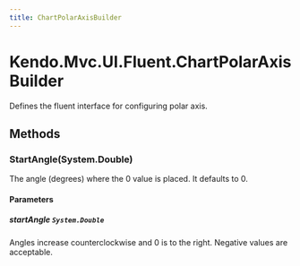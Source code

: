 ```yaml
---
title: ChartPolarAxisBuilder
---
```


# Kendo.Mvc.UI.Fluent.ChartPolarAxisBuilder
Defines the fluent interface for configuring polar axis.




## Methods


### StartAngle(System.Double)
The angle (degrees) where the 0 value is placed.
            It defaults to 0.


#### Parameters

##### startAngle `System.Double`
Angles increase counterclockwise and 0 is to the right. Negative values are acceptable.







